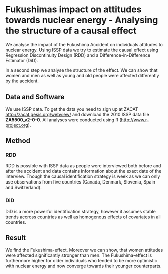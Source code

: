 Fukushimas impact on attitudes towards nuclear energy - Analysing the structure of a causal effect
=====================

We analyse the impact of the Fukushima Accident on individuals attitudes to nuclear energy. Using ISSP data we try to estimate the causal effect using Regression Discontinuity Design (RDD) and a Difference-in-Difference Estimator (DiD). 

In a second step we analyse the structure of the effect. We can show that women and men as well as young and old people were affected differently by the accident.

Data and Software
---------

We use ISSP data. To get the data you need to sign up at ZACAT <http://zacat.gesis.org/webview/> and download the 2010 ISSP data file **ZA5500_v2-0-0**. All analyses were conducted using R (<http://www.r-project.org>).

Method
---------

### RDD

RDD is possible with ISSP data as people were interviewed both before and after the accident and data contains information about the exact date of the interview. Though the causal identification strategy is week as we can only use observations from five countries (Canada, Denmark, Slovenia, Spain and Switzerland). 

### DiD

DiD is a more powerful identification strategy, however it assumes stable trends accross countries as well as homogenous effects of covariates in all countries.

Result
----------

We find the Fukushima-effect. Moreover we can show, that women attitudes were affected significantly stronger than men. The Fukushima-effect is furthermore higher for older individuals who tended to be more optimistic with nuclear energy and now converge towards their younger counterparts.
